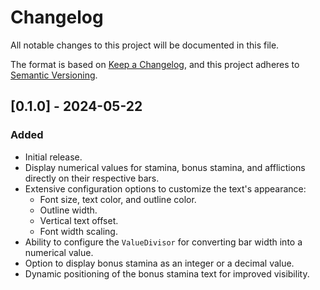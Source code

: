 # Changelog

All notable changes to this project will be documented in this file.

The format is based on [Keep a Changelog](https://keepachangelog.com/en/1.1.0/), and this project adheres to [Semantic Versioning](https://semver.org/spec/v2.0.0.html).

## [0.1.0] - 2024-05-22

### Added

- Initial release.
- Display numerical values for stamina, bonus stamina, and afflictions directly on their respective bars.
- Extensive configuration options to customize the text's appearance:
    - Font size, text color, and outline color.
    - Outline width.
    - Vertical text offset.
    - Font width scaling.
- Ability to configure the `ValueDivisor` for converting bar width into a numerical value.
- Option to display bonus stamina as an integer or a decimal value.
- Dynamic positioning of the bonus stamina text for improved visibility.